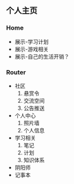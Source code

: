 ## 个人主页

### Home
* 展示-学习计划
* 展示-游戏相关
* 展示-自己的生活开销？

### Router
* 社区
   1. 悬赏令
   2. 交流空间
   3. 公告推送
* 个人中心
   1. 照片墙
   2. 个人信息
* 学习相关
   1. 笔记
   2. 计划
   3. 知识体系
* 阴阳师
* 记事本
